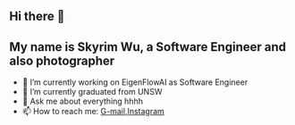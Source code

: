 ## Hi there 👋


## My name is Skyrim Wu, a Software Engineer and also photographer 


- 🔭 I’m currently working on EigenFlowAI as Software Engineer
- 🌱 I’m currently graduated from UNSW
- 💬 Ask me about everything hhhh
- 📫 How to reach me: [G-mail](ahandsomeskyrim@gmail.com),[Instagram](https://www.instagram.com/skyrim_sc/)

